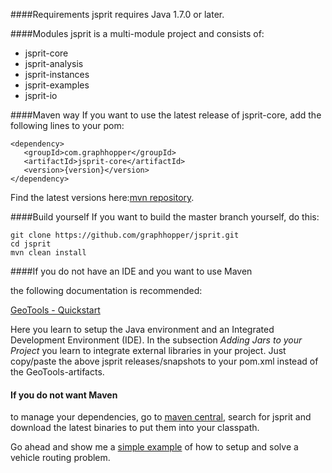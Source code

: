####Requirements
jsprit requires Java 1.7.0 or later.

####Modules
jsprit is a multi-module project and consists of:
- jsprit-core
- jsprit-analysis
- jsprit-instances
- jsprit-examples
- jsprit-io

####Maven way
If you want to use the latest release of jsprit-core, add the following lines to your pom:

<pre><code>&lt;dependency&gt;
   &lt;groupId&gt;com.graphhopper&lt;/groupId&gt;
   &lt;artifactId&gt;jsprit-core&lt;/artifactId&gt;
   &lt;version&gt;{version}&lt;/version&gt;
&lt;/dependency&gt;
</code></pre>

Find the latest versions here:[mvn repository](https://mvnrepository.com/artifact/com.graphhopper/jsprit-core).

####Build yourself
If you want to build the master branch yourself, do this:

```
git clone https://github.com/graphhopper/jsprit.git
cd jsprit
mvn clean install
```

####If you do not have an IDE and you want to use Maven

the following documentation is recommended:

<a href="http://docs.geotools.org/latest/userguide/tutorial/quickstart/index.html" target="blank_">GeoTools - Quickstart</a>

Here you learn to setup the Java environment and an Integrated Development Environment (IDE). In the subsection <em>Adding Jars to your Project</em> you learn to integrate external libraries in your project. Just copy/paste the above jsprit releases/snapshots to your pom.xml instead of the GeoTools-artifacts.

#### If you do not want Maven
to manage your dependencies, go to [maven central](https://search.maven.org/), search for jsprit and download the latest binaries to put them into your classpath.

Go ahead and show me a [simple example](Simple-Example.md) of how to setup and solve a vehicle routing problem.






